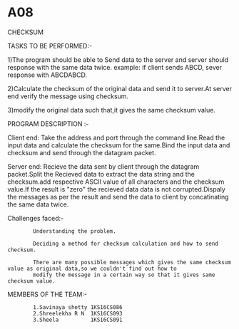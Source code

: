 # A08
CHECKSUM

TASKS TO BE PERFORMED:-

1)The program should be able to Send data to the server and server should response with the same data twice.
    example: if client sends ABCD, sever response with ABCDABCD.
    
2)Calculate the checksum of the original data and send it to server.At server end verify the message using checksum.

3)modify the original data such that,it gives the same checksum value.


PROGRAM DESCRIPTION :-

Client end: Take the address and port through the command line.Read the input data and calculate the checksum for the same.Bind the 
             input data and checksum and send through the datagram packet.
          
Server end: Recieve the data sent by client through the datagram packet.Split the Recieved data to extract the data string and the 
            checksum.add respective ASCII value of all characters and the checksum value.If the result is "zero" the recieved data 
            data is not corrupted.Dispaly the messages as per the result and send the data to client by concatinating the same data
            twice.
            
            
Challenges faced:-

            Understanding the problem.
            
            Deciding a method for checksum calculation and how to send checksum.
            
            There are many possible messages which gives the same checksum value as original data,so we couldn't find out how to 
            modify the message in a certain way so that it gives same checksum value.

MEMBERS OF THE TEAM:-

            1.Savinaya shetty 1KS16CS086
            2.Shreelekha R N  1KS16CS093
            3.Sheela          1KS16CS091
